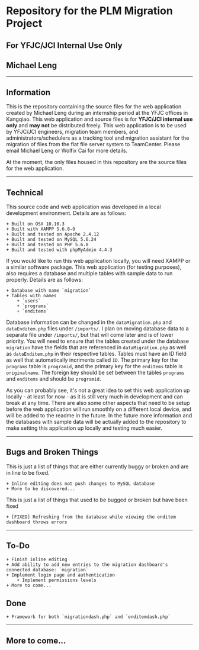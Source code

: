 # Repository for the PLM Migration Project

## For YFJC/JCI Internal Use Only
## Michael Leng


---

## Information

This is the repository containing the source files for the web application created by Michael Leng during an internship period at the YFJC offices in Kangqiao. This web application and source files is for __YFJC/JCI internal use only__ and __may not__ be distributed freely. This web application is to be used by YFJC/JCI engineers, migration team members, and administrators/schedulers as a tracking tool and migration assistant for the migration of files from the flat file server system to TeamCenter. Please email Michael Leng or Wolfix Cai for more details.

At the moment, the only files housed in this repository are the source files for the web application.


---

## Technical

This source code and web application was developed in a local development environment. Details are as follows:

	+ Built on OSX 10.10.3
	+ Built with XAMPP 5.6.8-0
	+ Built and tested on Apache 2.4.12
	+ Built and tested on MySQL 5.6.24
	+ Built and tested on PHP 5.6.8
	+ Built and tested with phpMyAdmin 4.4.3

If you would like to run this web application locally, you will need XAMPP or a similar software package. This web application (for testing purposes), also requires a database and multiple tables with sample data to run properly. Details are as follows:

	+ Database with name `migration`
	+ Tables with names
		+ `users`
		+ `programs`
		+ `enditems`

Database information can be changed in the `dataMigration.php` and `dataEnditem.php` files under `/imports/`. I plan on moving database data to a separate file under `/imports/`, but that will come later and is of lower priority. You will need to ensure that the tables created under the database `migration` have the fields that are referenced in `dataMigration.php` as well as `dataEnditem.php` in their respective tables. Tables must have an ID field as well that automatically incriments called `ID`. The primary key for the `programs` table is `programid`, and the primary key for the `enditems` table is `originalname`. The foreign key should be set between the tables `programs` and `enditems` and should be `programid`.

As you can probably see, it's not a great idea to set this web application up locally - at least for now - as it is still very much in development and can break at any time. There are also some other aspects that need to be setup before the web application will run smoothly on a different local device, and will be added to the readme in the future. In the future more information and the databases with sample data will be actually added to the repository to make setting this application up locally and testing much easier.


---

## Bugs and Broken Things

This is just a list of things that are either currently buggy or broken and are in line to be fixed.

	+ Inline editing does not push changes to MySQL database
	+ More to be discovered...

This is just a list of things that used to be bugged or broken but have been fixed

	+ [FIXED] Refreshing from the database while viewing the enditem dashboard throws errors


---

## To-Do

	+ Finish inline editing
	+ Add ability to add new entries to the migration dashboard's connected database: `migration`
	+ Implement login page and authentication
		+ Implement permissions levels
	+ More to come...

## Done

	+ Framework for both `migrationdash.php` and `enditemdash.php`


---

## More to come...